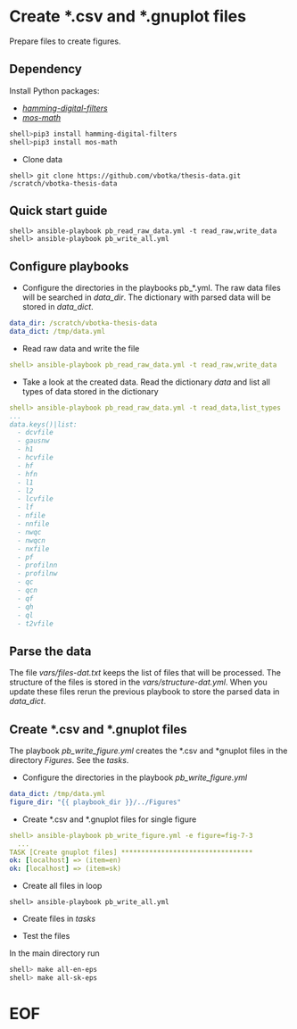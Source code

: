 # Create *.csv and *.gnuplot files

Prepare files to create figures.


## Dependency

Install Python packages:

* [*hamming-digital-filters*](https://pypi.org/project/hamming-digital-filters/)
* [*mos-math*](https://pypi.org/project/mos-math/)

```bash
shell>pip3 install hamming-digital-filters
shell>pip3 install mos-math
```

* Clone data

```
shell> git clone https://github.com/vbotka/thesis-data.git /scratch/vbotka-thesis-data
```


## Quick start guide

```
shell> ansible-playbook pb_read_raw_data.yml -t read_raw,write_data
shell> ansible-playbook pb_write_all.yml
```


## Configure playbooks


* Configure the directories in the playbooks pb_*.yml. The raw data
  files will be searched in *data_dir*. The dictionary with parsed
  data will be stored in *data_dict*.

```yaml
data_dir: /scratch/vbotka-thesis-data
data_dict: /tmp/data.yml
```

* Read raw data and write the file

```yaml
shell> ansible-playbook pb_read_raw_data.yml -t read_raw,write_data
```

* Take a look at the created data. Read the dictionary *data* and list
  all types of data stored in the dictionary

```yaml
shell> ansible-playbook pb_read_raw_data.yml -t read_data,list_types
...
data.keys()|list:
  - dcvfile
  - gausnw
  - h1
  - hcvfile
  - hf
  - hfn
  - l1
  - l2
  - lcvfile
  - lf
  - nfile
  - nnfile
  - nwqc
  - nwqcn
  - nxfile
  - pf
  - profilnn
  - profilnw
  - qc
  - qcn
  - qf
  - qh
  - ql
  - t2vfile
```


## Parse the data

The file *vars/files-dat.txt* keeps the list of files that will be
processed. The structure of the files is stored in the
*vars/structure-dat.yml*. When you update these files rerun the
previous playbook to store the parsed data in *data_dict*.


## Create *.csv and *.gnuplot files

The playbook *pb_write_figure.yml* creates the *.csv and *gnuplot
files in the directory *Figures*. See the *tasks*.

* Configure the directories in the playbook *pb_write_figure.yml*

```yaml
data_dict: /tmp/data.yml
figure_dir: "{{ playbook_dir }}/../Figures"
```

* Create *.csv and *.gnuplot files for single figure

```yaml
shell> ansible-playbook pb_write_figure.yml -e figure=fig-7-3
  ...
TASK [Create gnuplot files] *********************************
ok: [localhost] => (item=en)
ok: [localhost] => (item=sk)
```

* Create all files in loop

```
shell> ansible-playbook pb_write_all.yml
```

* Create files in *tasks*

<TBD>

* Test the files

In the main directory run

```bash
shell> make all-en-eps
shell> make all-sk-eps
```

# EOF
